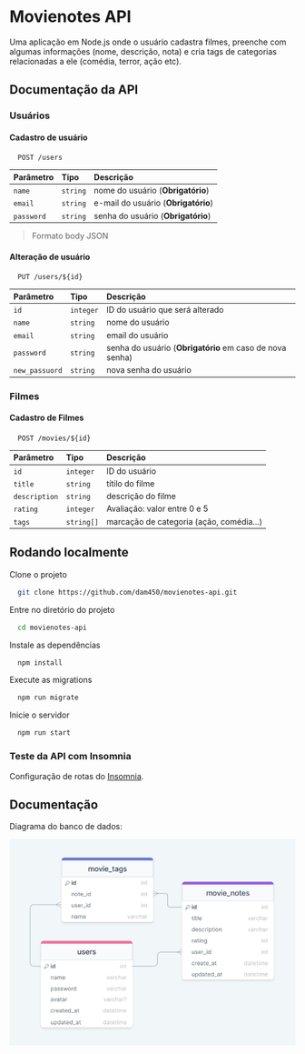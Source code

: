 
# Movienotes API

Uma aplicação em Node.js onde o usuário cadastra filmes, preenche com algumas informações (nome, descrição, nota) e cria tags de categorias relacionadas a ele (comédia, terror, ação etc).


## Documentação da API

### Usuários

#### Cadastro de usuário

```http
  POST /users
```

| Parâmetro   | Tipo       | Descrição                           |
| :---------- | :--------- | :---------------------------------- |
| `name` | `string` | nome do usuário (**Obrigatório**)|
| `email` | `string` | e-mail do usuário (**Obrigatório**)|
| `password` | `string` | senha do usuário (**Obrigatório**)|

> Formato body JSON


#### Alteração de usuário

```http
  PUT /users/${id}
```

| Parâmetro   | Tipo       | Descrição                           |
| :---------- | :--------- | :---------------------------------- |
| `id` | `integer` | ID do usuário que será alterado |
| `name` | `string` | nome do usuário |
| `email` | `string` | email do usuário |
| `password` | `string` | senha do usuário (**Obrigatório** em caso de nova senha)  |
| `new_passuord` | `string` | nova senha do usuário |


### Filmes

#### Cadastro de Filmes

```http
  POST /movies/${id}
```

| Parâmetro   | Tipo       | Descrição                                   |
| :---------- | :--------- | :------------------------------------------ |
| `id`      | `integer` | ID do usuário |
| `title`      | `string` | títilo do filme  |
| `description`      | `string` | descrição do filme |
| `rating`      | `integer` | Avaliação: valor entre 0 e 5  |
| `tags`      | `string[]` | marcação de categoria (ação, comédia...) |


## Rodando localmente

Clone o projeto

```bash
  git clone https://github.com/dam450/movienotes-api.git
```

Entre no diretório do projeto

```bash
  cd movienotes-api
```

Instale as dependências

```bash
  npm install
```

Execute as migrations

```bash
  npm run migrate
```

Inicie o servidor

```bash
  npm run start
```

### Teste da API com Insomnia

Configuração de rotas do [Insomnia](./insomnia/Insomnia_config).
## Documentação

Diagrama do banco de dados:

![Diagrama Entidade Relacionamento](./diagram_db/Movie_Notes_DER.png)
